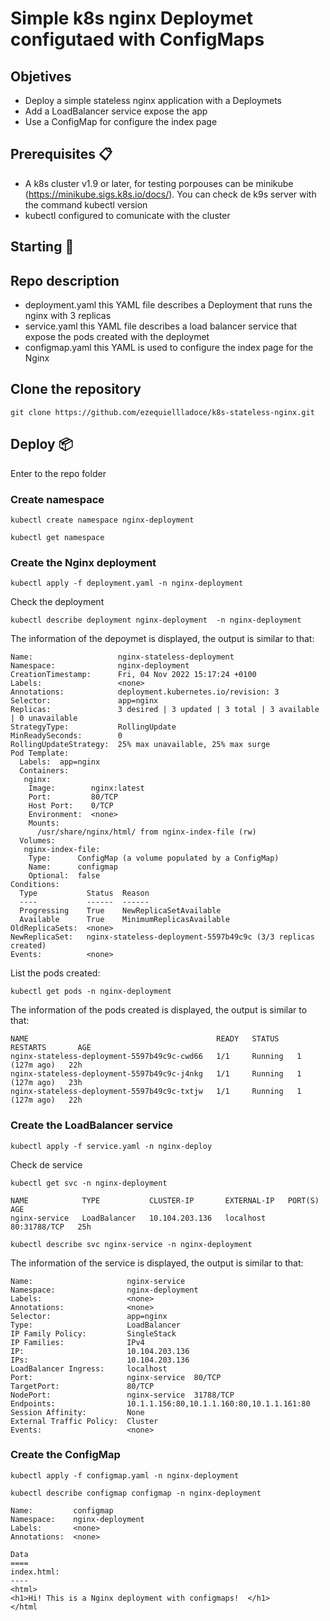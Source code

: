 # Simple k8s nginx Deploymet configutaed with ConfigMaps

## Objetives

- Deploy a simple stateless nginx application with a Deploymets 
- Add a LoadBalancer  service expose the app
- Use a ConfigMap for configure the index page  

## Prerequisites 📋

- A k8s cluster v1.9 or later, for testing porpouses can be minikube (https://minikube.sigs.k8s.io/docs/). You can check de k9s server with the command kubectl version
- kubectl configured to comunicate with the cluster
  
## Starting 🚀

## Repo description

- deployment.yaml this YAML file describes a Deployment that runs the nginx with 3 replicas
- service.yaml this YAML file describes a load balancer service that expose the pods created with the deploymet 
- configmap.yaml this YAML is used to configure the index page for the Nginx

## Clone the repository 

  ```
  git clone https://github.com/ezequiellladoce/k8s-stateless-nginx.git
  ```
  
## Deploy 📦  

Enter to the repo folder

### Create namespace

```
kubectl create namespace nginx-deployment

kubectl get namespace
```
### Create the  Nginx deployment

```
kubectl apply -f deployment.yaml -n nginx-deployment
```
Check the deployment
```
kubectl describe deployment nginx-deployment  -n nginx-deployment
```
The information of the depoymet is displayed, the output is similar to that:

```
Name:                   nginx-stateless-deployment
Namespace:              nginx-deployment
CreationTimestamp:      Fri, 04 Nov 2022 15:17:24 +0100
Labels:                 <none>
Annotations:            deployment.kubernetes.io/revision: 3
Selector:               app=nginx
Replicas:               3 desired | 3 updated | 3 total | 3 available | 0 unavailable
StrategyType:           RollingUpdate
MinReadySeconds:        0
RollingUpdateStrategy:  25% max unavailable, 25% max surge
Pod Template:
  Labels:  app=nginx
  Containers:
   nginx:
    Image:        nginx:latest
    Port:         80/TCP
    Host Port:    0/TCP
    Environment:  <none>
    Mounts:
      /usr/share/nginx/html/ from nginx-index-file (rw)
  Volumes:
   nginx-index-file:
    Type:      ConfigMap (a volume populated by a ConfigMap)
    Name:      configmap
    Optional:  false
Conditions:
  Type           Status  Reason
  ----           ------  ------
  Progressing    True    NewReplicaSetAvailable
  Available      True    MinimumReplicasAvailable
OldReplicaSets:  <none>
NewReplicaSet:   nginx-stateless-deployment-5597b49c9c (3/3 replicas created)
Events:          <none>
```
List the pods created:

```
kubectl get pods -n nginx-deployment
```
The information of the pods created is displayed, the output is similar to that:
```
NAME                                          READY   STATUS    RESTARTS       AGE
nginx-stateless-deployment-5597b49c9c-cwd66   1/1     Running   1 (127m ago)   22h
nginx-stateless-deployment-5597b49c9c-j4nkg   1/1     Running   1 (127m ago)   23h
nginx-stateless-deployment-5597b49c9c-txtjw   1/1     Running   1 (127m ago)   22h
```
### Create the LoadBalancer service

```
kubectl apply -f service.yaml -n nginx-deploy
```
Check de service
```
kubectl get svc -n nginx-deployment
```
```
NAME            TYPE           CLUSTER-IP       EXTERNAL-IP   PORT(S)        AGE
nginx-service   LoadBalancer   10.104.203.136   localhost     80:31788/TCP   25h
```
```
kubectl describe svc nginx-service -n nginx-deployment
```
The information of the service is displayed, the output is similar to that:
```
Name:                     nginx-service
Namespace:                nginx-deployment
Labels:                   <none>
Annotations:              <none>
Selector:                 app=nginx
Type:                     LoadBalancer
IP Family Policy:         SingleStack
IP Families:              IPv4
IP:                       10.104.203.136
IPs:                      10.104.203.136
LoadBalancer Ingress:     localhost
Port:                     nginx-service  80/TCP
TargetPort:               80/TCP
NodePort:                 nginx-service  31788/TCP
Endpoints:                10.1.1.156:80,10.1.1.160:80,10.1.1.161:80
Session Affinity:         None
External Traffic Policy:  Cluster
Events:                   <none>
```

### Create the ConfigMap

```
kubectl apply -f configmap.yaml -n nginx-deployment
```
```
kubectl describe configmap configmap -n nginx-deployment
```
```
Name:         configmap
Namespace:    nginx-deployment
Labels:       <none>
Annotations:  <none>

Data
====
index.html:
----
<html>
<h1>Hi! This is a Nginx deployment with configmaps!  </h1>
</html
```



